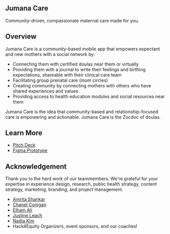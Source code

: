 ## Jumana Care
Community-driven, compassionate maternal care made for you.

## Overview
Jumana Care is a community-based mobile app that empowers expectant and new mothers with a social network by:
- Connecting them with certified doulas near them or virtually
- Providing them with a journal to write their feelings and birthing expectations, shareable with their clinical care team
- Facilitating group prenatal care (mom circles)
- Creating community by connecting mothers with others who have shared experiences and values
- Providing access to health education modules and social resources near them 

Jumana Care is the idea that community-based and relationship-focused care is empowering and actionable. Jumana Care is the Zocdoc of doulas.

## Learn More
- [Pitch Deck](https://docs.google.com/presentation/d/18y41AVXsHm00EK8g-a74q9wxDuTiCrbGACQw_sfv0tY/present?slide=id.gf2b4ddf984_5_0)
- [Figma Prototype](https://www.figma.com/proto/1iKeZ7DLjsqJah2aVgvMPW/Hack4Equity-Jumana-Care?page-id=197%3A1945&node-id=208%3A7508&viewport=241%2C48%2C0.35&scaling=scale-down&starting-point-node-id=208%3A7508&show-proto-sidebar=1)

## Acknowledgement
Thank you to the hard work of our teammembers. We're grateful for your expertise in experience design, research, public health strategy, content strategy, marketing, branding, and project management.
- [Amrita Shankar](https://www.linkedin.com/in/amy-s/)
- [Chanel Conigan](https://www.linkedin.com/in/chanelconigan/)
- [Elham Ali](http://www.linkedin.com/in/elhamali)
- [Justine Leach](https://www.linkedin.com/in/justinehsleach/)
- [Nadia Kim](https://www.linkedin.com/in/nadiakim/)
- Hack4Equity Organizers, event sponsors, and our coaches!
